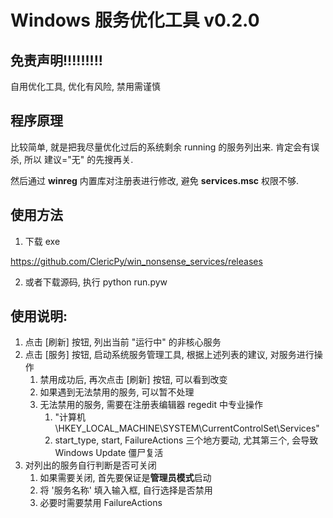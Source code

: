 # Windows 服务优化工具 v0.2.0

## 免责声明!!!!!!!!!

自用优化工具, 优化有风险, 禁用需谨慎

## 程序原理

比较简单, 就是把我尽量优化过后的系统剩余 running 的服务列出来. 肯定会有误杀, 所以 建议="无" 的先搜再关.

然后通过 **winreg** 内置库对注册表进行修改, 避免 **services.msc** 权限不够.

## 使用方法

1. 下载 exe

https://github.com/ClericPy/win_nonsense_services/releases

2. 或者下载源码, 执行 python run.pyw

## 使用说明:

1. 点击 [刷新] 按钮, 列出当前 "运行中" 的非核心服务
2. 点击 [服务] 按钮, 启动系统服务管理工具, 根据上述列表的建议, 对服务进行操作
    1. 禁用成功后, 再次点击 [刷新] 按钮, 可以看到改变
    2. 如果遇到无法禁用的服务, 可以暂不处理
    3. 无法禁用的服务, 需要在注册表编辑器 regedit 中专业操作
        1.  "计算机\HKEY_LOCAL_MACHINE\SYSTEM\CurrentControlSet\Services"
        2. start_type, start, FailureActions 三个地方要动, 尤其第三个, 会导致 Windows Update 僵尸复活
3. 对列出的服务自行判断是否可关闭
    1. 如果需要关闭, 首先要保证是**管理员模式**启动
    2. 将 '服务名称' 填入输入框, 自行选择是否禁用
    3. 必要时需要禁用 FailureActions

